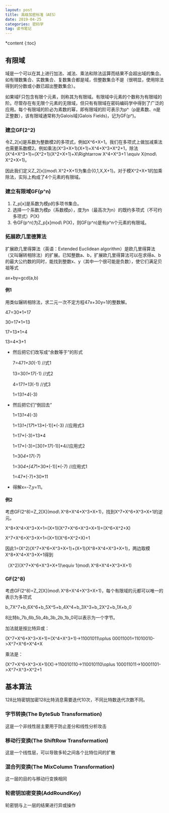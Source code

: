 ```yaml
---
layout: post
title: 高级加密标准（AES）
date: 2019-04-25
categories: 密码学
tag: 读书笔记
---
```


*content
{:toc}

## 有限域

域是一个可以在其上进行加法、减法、乘法和除法运算而结果不会超出域的集合。如有理数集合、实数集合、复数集合都是域，但整数集合不是（很明显，使用除法得到的分数或小数已超出整数集合）。

如果域F只包含有限个元素，则称其为有限域。有限域中元素的个数称为有限域的阶。尽管存在有无限个元素的无限域，但只有有限域在密码编码学中得到了广泛的应用。每个有限域的阶必为素数的幂，即有限域的阶可表示为pⁿ（p是素数、n是正整数），该有限域通常称为Galois域(Galois Fields)，记为GF(pⁿ)。

### 建立GF(2^2)

令Z_2[x]是系数为整数模2的多项式，例如X^6+X+1。我们在多项式上做加减乘法也需要系数模2。例如乘法(X^3+X+1)(X+1)=X^4+X^3+X^2+1，除法(X^4+X^3+1)=(X^2+1)(X^2+X+1)+X\Rightarrow X^4+X^3+1 \equiv X(mod\ X^2+X+1)。

因此我们定义Z_2[x](mod\ X^2+X+1)为集合\{0,1,X,X+1\}。对于模X^2+X+1的加乘除法，实际上构成了4个元素的有限域。

### 建立有限域GF(p^n)

1. Z_p[x]是系数为模p的多项书集合。
2. 选择一个系数为模p（系数模p），度为n（最高次为n）的既约多项式（不可约多项式）P(X)
3. 令GF(p^n)为Z_p[x]mod\ P(X)，则GF(p^n)是有p^n个元素的有限域。

### 拓展欧几里德算法

扩展欧几里得算法（英语：Extended Euclidean algorithm）是欧几里得算法（又叫辗转相除法）的扩展。已知整数a、b，扩展欧几里得算法可以在求得a、b的最大公约数的同时，能找到整数x、y（其中一个很可能是负数），使它们满足贝祖等式

ax+by=gcd(a,b)

#### 例1

用类似辗转相除法，求二元一次不定方程47x+30y=1的整数解。

  47=30*1+17

  30=17*1+13

  17=13*1+4

  13=4*3+1

- 然后把它们改写成“余数等于”的形式


  7=47*1+30*(-1) //式1

  13=30*1+17*(-1) //式2

  4=17*1+13*(-1) //式3

  1=13*1+4*(-3)

- 然后把它们“倒回去”

  1=13*1+4*(-3)

  1=13*1+[17*1+13*(-1)]*(-3) //应用式3

  1=17*(-3)+13*4

  1=17*(-3)+[30*1+17*(-1)]*4//应用式2

  1=30*4+17*(-7)

  1=30*4+[47*1+30*(-1)]*(-7) //应用式1

  1=47*(-7)+30*11

- 得解x=-7,y=11。

#### 例2

考虑GF(2^8)=Z_2[X](mod\ X^8+X^4+X^3+X+1)，找到X^7+X^6+X^3+X+1的逆元。

X^8+X^4+X^3+X+1=(X+1)(X^7+X^6+X^3+X+1)+(X^6+X^2+X)

X^7+X^6+X^3+X+1=(X+1)(X^6+X^2+X)+1

因此1=(X^2)(X^7+X^6+X^3+X+1)+(X+1)(X^8+X^4+X^3+X+1)，两边取模X^8+X^4+X^3+X+1得到

（X^2)(X^7+X^6+X^3+X+1)\equiv 1(mod\ X^8+X^4+X^3+X+1)

### GF(2^8)

考虑GF(2^8)=Z_2[X](mod\ X^8+X^4+X^3+X+1)，每个有限域的元都可以唯一的表示为多项式

b_7X^7+b_6X^6+b_5X^5+b_4X^4+b_3X^3+b_2X^2+b_1X+b_0

8比特b_7b_6b_5b_4b_3b_2b_1b_0可以表示为一个字节。

加法就是按比特异或：

(X^7+X^6+X^3+X+1)+(X^4+X^3+1)->11001011\oplus 00011001=11010010->X^7+X^6+X^4+X

乘法是：

(X^7+X^6+X^3+X+1)(X)->110010110->110010110\oplus 100011011->10001101->X^7+X^3+X^2+1

## 基本算法

128比特密钥加密128比特消息需要迭代10次，不同比特数迭代次数不同。

### 字节转换(The ByteSub Transformation)

这是一个非线性层主要用于防止差分和线性分析攻击

### 移动行变换(The ShiftRow Transformation)

这是一个线性层，可以导致多轮之间各个比特位间的扩散

### 混合列变换(The MixColumn Transformation)

这一层的目的与移动行变换相同

### 轮密钥加密变换(AddRoundKey)

轮密钥与上一层的结果进行异或操作